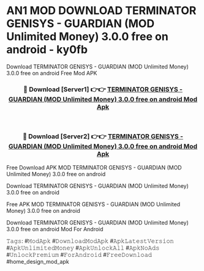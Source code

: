 # AN1 MOD DOWNLOAD TERMINATOR GENISYS - GUARDIAN (MOD Unlimited Money) 3.0.0 free on android - ky0fb
Download TERMINATOR GENISYS - GUARDIAN (MOD Unlimited Money) 3.0.0 free on android Free Mod APK

<div align="center">
<h3>🔴 Download [Server1] 👉👉 <a href="https://apk-comot.site?title=TERMINATOR_GENISYS_-_GUARDIAN_(MOD_Unlimited_Money)_3.0.0_free_on_android">TERMINATOR GENISYS - GUARDIAN (MOD Unlimited Money) 3.0.0 free on android Mod Apk</a></h3><br>

<h3>🔴 Download [Server2] 👉👉 <a href="https://apk-comot.site?title=TERMINATOR_GENISYS_-_GUARDIAN_(MOD_Unlimited_Money)_3.0.0_free_on_android">TERMINATOR GENISYS - GUARDIAN (MOD Unlimited Money) 3.0.0 free on android Mod Apk</a></h3>
</div>


Free Download APK MOD TERMINATOR GENISYS - GUARDIAN (MOD Unlimited Money) 3.0.0 free on android

Download TERMINATOR GENISYS - GUARDIAN (MOD Unlimited Money) 3.0.0 free on android 

Free APK MOD TERMINATOR GENISYS - GUARDIAN (MOD Unlimited Money) 3.0.0 free on android 

Download TERMINATOR GENISYS - GUARDIAN (MOD Unlimited Money) 3.0.0 free on android Mod For Android

𝚃𝚊𝚐𝚜: #𝙼𝚘𝚍𝙰𝚙𝚔 #𝙳𝚘𝚠𝚗𝚕𝚘𝚊𝚍𝙼𝚘𝚍𝙰𝚙𝚔 #𝙰𝚙𝚔𝙻𝚊𝚝𝚎𝚜𝚝𝚅𝚎𝚛𝚜𝚒𝚘𝚗 #𝙰𝚙𝚔𝚄𝚗𝚕𝚒𝚖𝚒𝚝𝚎𝚍𝙼𝚘𝚗𝚎𝚢 #𝙰𝚙𝚔𝚄𝚗𝚕𝚘𝚌𝚔𝙰𝚕𝚕 #𝙰𝚙𝚔𝙽𝚘𝙰𝚍𝚜 #𝚄𝚗𝚕𝚘𝚌𝚔𝙿𝚛𝚎𝚖𝚒𝚞𝚖 #𝙵𝚘𝚛𝙰𝚗𝚍𝚛𝚘𝚒𝚍 #𝙵𝚛𝚎𝚎𝙳𝚘𝚠𝚗𝚕𝚘𝚊𝚍 #home_design_mod_apk